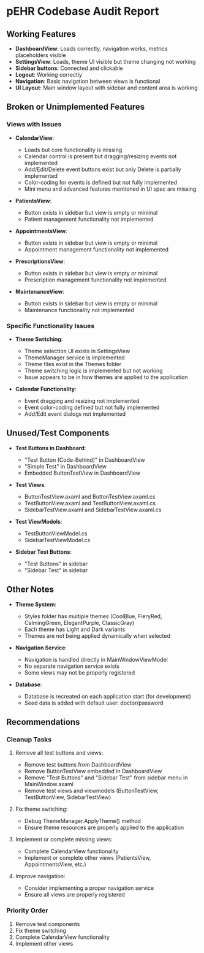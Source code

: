 # pEHR Codebase Audit Report

## Working Features

- **DashboardView**: Loads correctly, navigation works, metrics placeholders visible
- **SettingsView**: Loads, theme UI visible but theme changing not working
- **Sidebar buttons**: Connected and clickable
- **Logout**: Working correctly
- **Navigation**: Basic navigation between views is functional
- **UI Layout**: Main window layout with sidebar and content area is working

## Broken or Unimplemented Features

### Views with Issues

- **CalendarView**: 
  - Loads but core functionality is missing
  - Calendar control is present but dragging/resizing events not implemented
  - Add/Edit/Delete event buttons exist but only Delete is partially implemented
  - Color-coding for events is defined but not fully implemented
  - Mini menu and advanced features mentioned in UI spec are missing

- **PatientsView**: 
  - Button exists in sidebar but view is empty or minimal
  - Patient management functionality not implemented

- **AppointmentsView**: 
  - Button exists in sidebar but view is empty or minimal
  - Appointment management functionality not implemented

- **PrescriptionsView**: 
  - Button exists in sidebar but view is empty or minimal
  - Prescription management functionality not implemented

- **MaintenanceView**: 
  - Button exists in sidebar but view is empty or minimal
  - Maintenance functionality not implemented

### Specific Functionality Issues

- **Theme Switching**: 
  - Theme selection UI exists in SettingsView
  - ThemeManager service is implemented
  - Theme files exist in the Themes folder
  - Theme switching logic is implemented but not working
  - Issue appears to be in how themes are applied to the application

- **Calendar Functionality**:
  - Event dragging and resizing not implemented
  - Event color-coding defined but not fully implemented
  - Add/Edit event dialogs not implemented

## Unused/Test Components

- **Test Buttons in Dashboard**:
  - "Test Button (Code-Behind)" in DashboardView
  - "Simple Test" in DashboardView
  - Embedded ButtonTestView in DashboardView

- **Test Views**:
  - ButtonTestView.axaml and ButtonTestView.axaml.cs
  - TestButtonView.axaml and TestButtonView.axaml.cs
  - SidebarTestView.axaml and SidebarTestView.axaml.cs

- **Test ViewModels**:
  - TestButtonViewModel.cs
  - SidebarTestViewModel.cs

- **Sidebar Test Buttons**:
  - "Test Buttons" in sidebar
  - "Sidebar Test" in sidebar

## Other Notes

- **Theme System**: 
  - Styles folder has multiple themes (CoolBlue, FieryRed, CalmingGreen, ElegantPurple, ClassicGray)
  - Each theme has Light and Dark variants
  - Themes are not being applied dynamically when selected

- **Navigation Service**: 
  - Navigation is handled directly in MainWindowViewModel
  - No separate navigation service exists
  - Some views may not be properly registered

- **Database**: 
  - Database is recreated on each application start (for development)
  - Seed data is added with default user: doctor/password

## Recommendations

### Cleanup Tasks

1. Remove all test buttons and views:
   - Remove test buttons from DashboardView
   - Remove ButtonTestView embedded in DashboardView
   - Remove "Test Buttons" and "Sidebar Test" from sidebar menu in MainWindow.axaml
   - Remove test views and viewmodels (ButtonTestView, TestButtonView, SidebarTestView)

2. Fix theme switching:
   - Debug ThemeManager.ApplyTheme() method
   - Ensure theme resources are properly applied to the application

3. Implement or complete missing views:
   - Complete CalendarView functionality
   - Implement or complete other views (PatientsView, AppointmentsView, etc.)

4. Improve navigation:
   - Consider implementing a proper navigation service
   - Ensure all views are properly registered

### Priority Order

1. Remove test components
2. Fix theme switching
3. Complete CalendarView functionality
4. Implement other views
